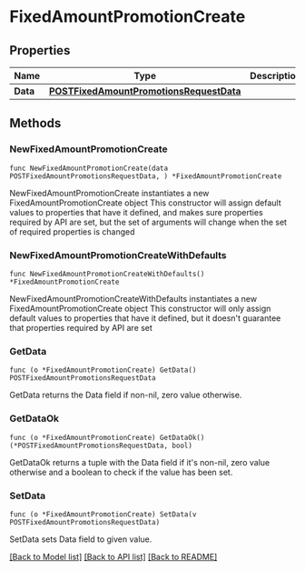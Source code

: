 # FixedAmountPromotionCreate

## Properties

Name | Type | Description | Notes
------------ | ------------- | ------------- | -------------
**Data** | [**POSTFixedAmountPromotionsRequestData**](POSTFixedAmountPromotionsRequestData.md) |  | 

## Methods

### NewFixedAmountPromotionCreate

`func NewFixedAmountPromotionCreate(data POSTFixedAmountPromotionsRequestData, ) *FixedAmountPromotionCreate`

NewFixedAmountPromotionCreate instantiates a new FixedAmountPromotionCreate object
This constructor will assign default values to properties that have it defined,
and makes sure properties required by API are set, but the set of arguments
will change when the set of required properties is changed

### NewFixedAmountPromotionCreateWithDefaults

`func NewFixedAmountPromotionCreateWithDefaults() *FixedAmountPromotionCreate`

NewFixedAmountPromotionCreateWithDefaults instantiates a new FixedAmountPromotionCreate object
This constructor will only assign default values to properties that have it defined,
but it doesn't guarantee that properties required by API are set

### GetData

`func (o *FixedAmountPromotionCreate) GetData() POSTFixedAmountPromotionsRequestData`

GetData returns the Data field if non-nil, zero value otherwise.

### GetDataOk

`func (o *FixedAmountPromotionCreate) GetDataOk() (*POSTFixedAmountPromotionsRequestData, bool)`

GetDataOk returns a tuple with the Data field if it's non-nil, zero value otherwise
and a boolean to check if the value has been set.

### SetData

`func (o *FixedAmountPromotionCreate) SetData(v POSTFixedAmountPromotionsRequestData)`

SetData sets Data field to given value.



[[Back to Model list]](../README.md#documentation-for-models) [[Back to API list]](../README.md#documentation-for-api-endpoints) [[Back to README]](../README.md)


